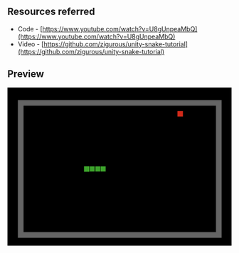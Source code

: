 ## Resources referred

- Code - [https://www.youtube.com/watch?v=U8gUnpeaMbQ](https://www.youtube.com/watch?v=U8gUnpeaMbQ)
- Video - [https://github.com/zigurous/unity-snake-tutorial](https://github.com/zigurous/unity-snake-tutorial)

## Preview

![Alt text](<Screenshot 2023-07-13 at 3.50.26 AM.png>)
